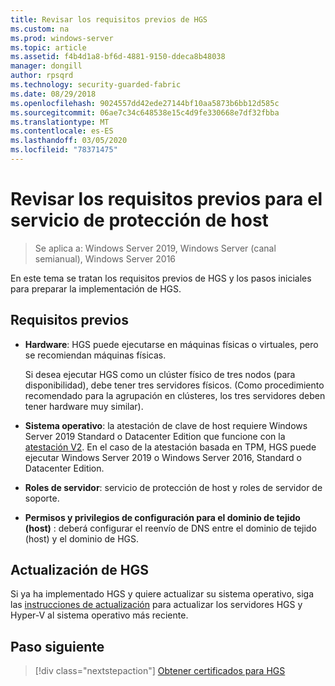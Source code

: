 ```yaml
---
title: Revisar los requisitos previos de HGS
ms.custom: na
ms.prod: windows-server
ms.topic: article
ms.assetid: f4b4d1a8-bf6d-4881-9150-ddeca8b48038
manager: dongill
author: rpsqrd
ms.technology: security-guarded-fabric
ms.date: 08/29/2018
ms.openlocfilehash: 9024557dd42ede27144bf10aa5873b6bb12d585c
ms.sourcegitcommit: 06ae7c34c648538e15c4d9fe330668e7df32fbba
ms.translationtype: MT
ms.contentlocale: es-ES
ms.lasthandoff: 03/05/2020
ms.locfileid: "78371475"
---
```

# <a name="review-prerequisites-for-the-host-guardian-service"></a>Revisar los requisitos previos para el servicio de protección de host

>Se aplica a: Windows Server 2019, Windows Server (canal semianual), Windows Server 2016


En este tema se tratan los requisitos previos de HGS y los pasos iniciales para preparar la implementación de HGS.

## <a name="prerequisites"></a>Requisitos previos 

-   **Hardware**: HGS puede ejecutarse en máquinas físicas o virtuales, pero se recomiendan máquinas físicas.

    Si desea ejecutar HGS como un clúster físico de tres nodos (para disponibilidad), debe tener tres servidores físicos. (Como procedimiento recomendado para la agrupación en clústeres, los tres servidores deben tener hardware muy similar).
  
-   **Sistema operativo**: la atestación de clave de host requiere Windows Server 2019 Standard o Datacenter Edition que funcione con la [atestación V2](guarded-fabric-tpm-trusted-attestation-capturing-hardware.md#versioned-attestation-policies). En el caso de la atestación basada en TPM, HGS puede ejecutar Windows Server 2019 o Windows Server 2016, Standard o Datacenter Edition.

-   **Roles de servidor**: servicio de protección de host y roles de servidor de soporte.

-   **Permisos y privilegios de configuración para el dominio de tejido (host)** : deberá configurar el reenvío de DNS entre el dominio de tejido (host) y el dominio de HGS. 
    
## <a name="upgrading-hgs"></a>Actualización de HGS

Si ya ha implementado HGS y quiere actualizar su sistema operativo, siga las [instrucciones de actualización](guarded-fabric-upgrade-to-2019.md) para actualizar los servidores HGS y Hyper-V al sistema operativo más reciente.

## <a name="next-step"></a>Paso siguiente

> [!div class="nextstepaction"]
> [Obtener certificados para HGS](guarded-fabric-obtain-certs.md)